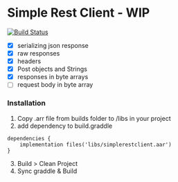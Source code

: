# Simple Rest Client - WIP
[![Build Status](https://travis-ci.com/DeLaiT/SimpleRestClient-Android.svg?branch=master)](https://travis-ci.com/DeLaiT/SimpleRestClient-Android)
- [x] serializing json response
- [x] raw responses
- [x] headers
- [x] Post objects and Strings 
- [x] responses in byte arrays
- [ ] request body in byte array
### Installation
1. Copy .arr file from builds folder to /libs in your project
2. add dependency to build.graddle
``` graddle
dependencies {
    implementation files('libs/simplerestclient.aar')
}
```
3. Build > Clean Project
4. Sync graddle & Build


